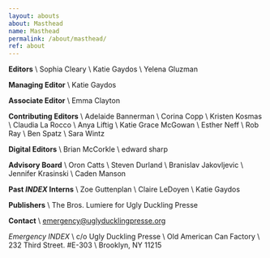 ```yaml
---
layout: abouts
about: Masthead
name: Masthead
permalink: /about/masthead/
ref: about
---
```


**Editors** \\
Sophia Cleary \\
Katie Gaydos \\
Yelena Gluzman

**Managing Editor** \\
Katie Gaydos

**Associate Editor** \\
Emma Clayton

**Contributing Editors** \\
Adelaide Bannerman \\
Corina Copp \\
Kristen Kosmas \\
Claudia La Rocco \\
Anya Liftig \\
Katie Grace McGowan \\
Esther Neff \\
Rob Ray \\
Ben Spatz \\
Sara Wintz

**Digital Editors** \\
Brian McCorkle \\
edward sharp

**Advisory Board** \\
Oron Catts \\
Steven Durland \\
Branislav Jakovljevic \\
Jennifer Krasinski \\
Caden Manson

**Past _INDEX_ Interns** \\
Zoe Guttenplan \\
Claire LeDoyen \\
Katie Gaydos

**Publishers** \\
The Bros. Lumiere for Ugly Duckling Presse

**Contact** \\
<emergency@uglyducklingpresse.org>

_Emergency INDEX_ \\
c/o Ugly Duckling Presse \\
Old American Can Factory \\
232 Third Street. #E-303 \\
Brooklyn, NY 11215
